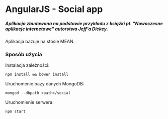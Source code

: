 # AngularJS - Social app

##### Aplikacja zbudowana na podstawie przykładu z książki pt. "Nowoczesne aplikacje internetowe" autorstwa Jeff'a Dickey.

Aplikacja bazuje na stosie MEAN.

### Sposób użycia

Instalacja zależności:

    npm install && bower install

Uruchomenie bazy danych MongoDB:

    mongod --dbpath <path>/social

Uruchomienie serwera:

    npm start
